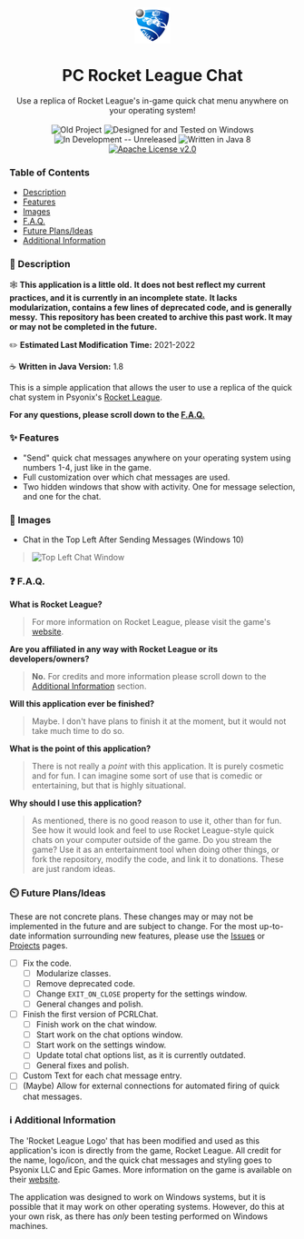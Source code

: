 <p align="center">
    <img align="center" src="https://raw.githubusercontent.com/Minimunch57/PCRLChat/main/src/com/minimunch57/images/logo64.png">
    <br>
    <h1 align="center">PC Rocket League Chat</h1>
</p>
<p align="center">
    Use a replica of Rocket League's in-game quick chat menu anywhere on your operating system!
    <br><br>
    <img src="https://img.shields.io/badge/⚠%20Old%20Project-darkred" alt="Old Project">
    <img src="https://img.shields.io/badge/designed for-windows-blue?style=flat&logo=windows" alt="Designed for and Tested on Windows">
    <img src="https://img.shields.io/badge/status-in%20development-orange" alt="In Development -- Unreleased">
    <img src="https://img.shields.io/badge/language-java-F58219?logo=oracle" alt="Written in Java 8">
    <a target="_blank" href="https://github.com/Minimunch57/PCRLChat/blob/main/LICENSE"><img src="https://img.shields.io/badge/license-Apache%202.0-yellow" alt="Apache License v2.0"></a>
</p>

### Table of Contents
- [Description](https://github.com/Minimunch57/PCRLChat#-description)
- [Features](https://github.com/Minimunch57/PCRLChat#-features)
- [Images](https://github.com/Minimunch57/PCRLChat#-images)
- [F.A.Q.](https://github.com/Minimunch57/PCRLChat#-faq)
- [Future Plans/Ideas](https://github.com/Minimunch57/PCRLChat#%EF%B8%8F-future-plansideas)
- [Additional Information](https://github.com/Minimunch57/PCRLChat#%E2%84%B9%EF%B8%8F-additional-information)

### 📃 Description
🕸️  __This application is a little old.__
__It does not best reflect my current practices, and it is currently in an incomplete state.__
__It lacks modularization, contains a few lines of deprecated code, and is generally messy.__
__This repository has been created to archive this past work. It may or may not be completed in the future.__

✏️  __Estimated Last Modification Time:__  2021-2022

☕  __Written in Java Version:__  1.8

This is a simple application that allows the user to use a replica of the quick chat system in Psyonix's [Rocket League](https://www.rocketleague.com/).

__For any questions, please scroll down to the [F.A.Q.](https://github.com/Minimunch57/PCRLChat#-faq)__

### ✨ Features
- "Send" quick chat messages anywhere on your operating system using numbers 1-4, just like in the game.
- Full customization over which chat messages are used.
- Two hidden windows that show with activity. One for message selection, and one for the chat.

### 📸 Images
- Chat in the Top Left After Sending Messages (Windows 10)

>![Top Left Chat Window](https://github.com/Minimunch57/PCRLChat/assets/43156167/0492c5d5-b149-465d-9cc7-509d5ed205ad)

### ❓ F.A.Q.
__What is Rocket League?__

>For more information on Rocket League, please visit the game's [website](https://www.rocketleague.com/).

__Are you affiliated in any way with Rocket League or its developers/owners?__
>__No.__  For credits and more information please scroll down to the [Additional Information](https://github.com/Minimunch57/PCRLChat#%E2%84%B9%EF%B8%8F-additional-information) section.

__Will this application ever be finished?__

>Maybe. I don't have plans to finish it at the moment, but it would not take much time to do so.

__What is the point of this application?__

>There is not really a *point* with this application. It is purely cosmetic and for fun.
I can imagine some sort of use that is comedic or entertaining, but that is highly situational.

__Why should I use this application?__
>As mentioned, there is no good reason to use it, other than for fun.
See how it would look and feel to use Rocket League-style quick chats on your computer outside of the game.
Do you stream the game? Use it as an entertainment tool when doing other things, or fork the repository, modify the code, and link it to donations.
These are just random ideas.

### ⏲️ Future Plans/Ideas
These are not concrete plans. These changes may or may not be implemented in the future and are subject to change.
For the most up-to-date information surrounding new features, please use the [Issues](https://github.com/Minimunch57/PCRLChat/issues) or [Projects](https://github.com/Minimunch57/PCRLChat/projects?query=is%3Aopen) pages.
- [ ] Fix the code.
    - [ ] Modularize classes.
    - [ ] Remove deprecated code.
    - [ ] Change `EXIT_ON_CLOSE` property for the settings window.
    - [ ] General changes and polish.
- [ ] Finish the first version of PCRLChat.
    - [ ] Finish work on the chat window.
    - [ ] Start work on the chat options window.
    - [ ] Start work on the settings window.
    - [ ] Update total chat options list, as it is currently outdated.
    - [ ] General fixes and polish.
- [ ] Custom Text for each chat message entry.
- [ ] \(Maybe) Allow for external connections for automated firing of quick chat messages.

### ℹ️ Additional Information
The 'Rocket League Logo' that has been modified and used as this application's icon is directly from the game, Rocket League.
All credit for the name, logo/icon, and the quick chat messages and styling goes to Psyonix LLC and Epic Games.
More information on the game is available on their [website](https://www.rocketleague.com/).

The application was designed to work on Windows systems, but it is possible that it may work on other operating systems.
However, do this at your own risk, as there has *only* been testing performed on Windows machines.